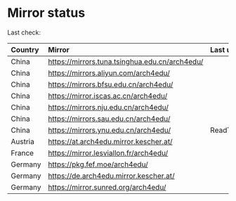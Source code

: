 <script src="./time.js"></script>
# Mirror status
Last check: <script type="text/javascript">localize(1691579688.0741935);</script>

|Country|Mirror|Last update|
|:------|:-----|:----------|
|China|https://mirrors.tuna.tsinghua.edu.cn/arch4edu/|<script type="text/javascript">localize(1691519480);</script>|
|China|https://mirrors.aliyun.com/arch4edu/|<script type="text/javascript">localize(1691476332);</script>|
|China|https://mirrors.bfsu.edu.cn/arch4edu/|<script type="text/javascript">localize(1691519480);</script>|
|China|https://mirror.iscas.ac.cn/arch4edu/|<script type="text/javascript">localize(1691519480);</script>|
|China|https://mirrors.nju.edu.cn/arch4edu/|<script type="text/javascript">localize(1691519480);</script>|
|China|https://mirrors.sau.edu.cn/arch4edu/|<script type="text/javascript">localize(1691519480);</script>|
|China|https://mirrors.ynu.edu.cn/arch4edu/|ReadTimeout|
|Austria|https://at.arch4edu.mirror.kescher.at/|<script type="text/javascript">localize(1691519480);</script>|
|France|https://mirror.lesviallon.fr/arch4edu/|<script type="text/javascript">localize(1689402753);</script>|
|Germany|https://pkg.fef.moe/arch4edu/|<script type="text/javascript">localize(1691519480);</script>|
|Germany|https://de.arch4edu.mirror.kescher.at/|<script type="text/javascript">localize(1691519480);</script>|
|Germany|https://mirror.sunred.org/arch4edu/|<script type="text/javascript">localize(1691519480);</script>|

<script src="./tablefilter/tablefilter.js"></script>
<script src="./table.js"></script>